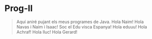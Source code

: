 # Prog-II

>Aquí aniré pujant els meus programes de Java.
>Hola Naim!
>Hola Navas i Naim i Isaac!
>Soc el Edu visca Espanya!
>Hola eduuu!
>Hola Achraf!
>Hola lluc!
>Hola Gerard!